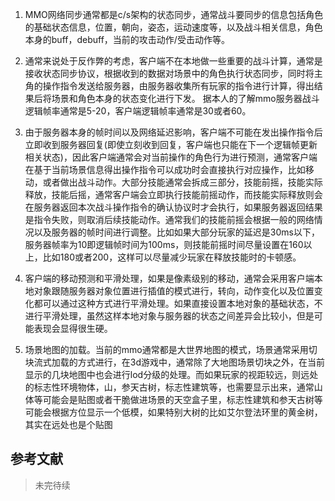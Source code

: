 1. MMO网络同步通常都是c/s架构的状态同步，通常战斗要同步的信息包括角色的基础状态信息，位置，朝向，姿态，运动速度等，以及战斗相关信息，角色本身的buff，debuff，当前的攻击动作/受击动作等。

2. 通常来说处于反作弊的考虑，客户端不在本地做一些重要的战斗计算，通常是接收状态同步协议，根据收到的数据对场景中的角色执行状态同步，同时将主角的操作指令发送给服务器，由服务器收集所有玩家的指令进行计算，得出结果后将场景和角色本身的状态变化进行下发。
据本人的了解mmo服务器战斗逻辑帧率通常是5-20，客户端逻辑帧率通常是30或者60。

3. 由于服务器本身的帧时间以及网络延迟影响，客户端不可能在发出操作指令后立即收到服务器回复(即使立刻收到回复，客户端也只能在下一个逻辑帧更新相关状态)，因此客户端通常会对当前操作的角色行为进行预测，通常客户端在基于当前场景信息得出操作指令可以成功时会直接执行对应操作，比如移动，或者做出战斗动作。大部分技能通常会拆成三部分，技能前摇，技能实际释放，技能后摇，通常客户端会立即执行技能前摇动作，而技能实际释放则会在服务器返回本次战斗操作指令的确认协议时才会执行，如果服务器返回结果是指令失败，则取消后续技能动作。通常我们的技能前摇会根据一般的网络情况以及服务器的帧时间进行调整。比如如果大部分玩家的延迟是30ms以下，服务器帧率为10即逻辑帧时间为100ms，则技能前摇时间尽量设置在160以上，比如180或者200，这样可以尽量减少玩家在释放技能时的卡顿感。

4. 客户端的移动预测和平滑处理，如果是像素级别的移动，通常会采用客户端本地对象跟随服务器对象位置进行插值的模式进行，转向，动作变化以及位置变化都可以通过这种方式进行平滑处理。如果直接设置本地对象的基础状态，不进行平滑处理，虽然这样本地对象与服务器的状态之间差异会比较小，但是可能表现会显得很生硬。

5. 场景地图的加载。当前的mmo通常都是大世界地图的模式，场景通常采用切块流式加载的方式进行，在3d游戏中，通常除了大地图场景切块之外，在当前显示的几块地图中也会进行lod分级的处理。而如果玩家的视距较远，则远处的标志性环境物体，山，参天古树，标志性建筑等，也需要显示出来，通常山体等可能会是贴图或者干脆做进场景的天空盒子里，标志性建筑和参天古树等可能会根据方位显示一个低模，如果特别大树的比如艾尔登法环里的黄金树，其实在远处也是个贴图

## 参考文献

>未完待续